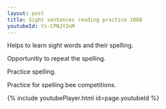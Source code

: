 ```yaml
---
layout: post
title: Sight sentences reading practice 1068
youtubeId: Ys-CPNJY2nM
---
```

 
 
Helps to learn sight words and their spelling.

Opportunitiy to repeat the spelling. 

Practice spelling. 
 
Practice for spelling bee competitions. 
 
{% include youtubePlayer.html id=page.youtubeId %}
 
 
